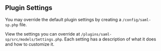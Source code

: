 ## Plugin Settings
You may override the default plugin settings by creating a `/config/saml-sp.php` file.

View the settings you can override at `/plugins/saml-sp/src/models/Settings.php`. Each setting has a description of what it does and how to customize it.
